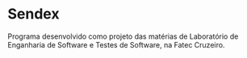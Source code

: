 # Sendex
Programa desenvolvido como projeto das matérias de Laboratório de Enganharia de Software e Testes de Software, na Fatec Cruzeiro.
